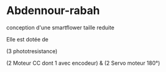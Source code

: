 # Abdennour-rabah

conception d'une smartflower taille reduite 

Elle est dotée de

(3 phototresistance)

(2 Moteur CC dont 1 avec encodeur) & (2 Servo moteur 180°)

